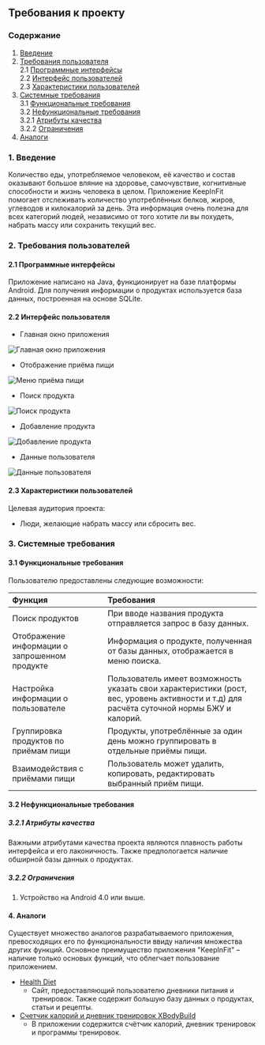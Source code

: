 ## Требования к проекту

### Содержание
1. [Введение](#intro)<br>
2. [Требования пользователя](#2)<br>
 2.1 [Программные интерфейсы](#2.1)<br>
 2.2 [Интерфейс пользователей](#2.2)<br>
 2.3 [Характеристики пользователей](#2.3)<br>
3. [Системные требования](#3)<br>
 3.1 [Функциональные требования](#3.1)<br>
 3.2 [Нефункциональные требования](#3.2)<br>
   3.2.1 [Атрибуты качества](#3.2.1)<br>
   3.2.2 [Ограничения](#3.2.2)<br>
4. [Аналоги](#4)<br>


### 1. Введение<a name="intro"></a>
Количество еды, употребляемое человеком, её качество и состав оказывают большое вляние на здоровье, самочувствие, когнитивные способности и жизнь человека в целом. Приложение KeepInFit помогает отслеживать количество употреблённых белков, жиров, углеводов и килокалорий за день. Эта информация очень полезна для всех категорий людей, независимо от того хотите ли вы похудеть, набрать массу или сохранить текущий вес.

### 2. Требования пользователей<a name="2"></a>

#### 2.1 Программные интерфейсы<a name="2.1"></a>
Приложение написано на Java, функционирует на базе платформы Android. Для получения информации о продуктах используется база данных, построенная на основе SQLite.
#### 2.2 Интерфейс пользователя<a name="2.2"></a>

- Главная окно приложения

![Главная окно приложения](../Images/Mockups/MainWindow.png)

- Отображение приёма пищи 

![Меню приёма пищи](../Images/Mockups/Eating.png)

- Поиск продукта

![Поиск продукта](../Images/Mockups/ProductSearch.png)

- Добавление продукта

![Добавление продукта](../Images/Mockups/Adding.png)

- Данные пользователя

![Данные пользователя](../Images/Mockups/UserData.png)

#### 2.3 Характеристики пользователей<a name="2.3"></a>
Целевая аудитория проекта:
- Люди, желающие набрать массу или сбросить вес.
### 3. Системные требования<a name="3"></a>
#### 3.1 Функциональные требования<a name="3.1"></a>
Пользователю предоставлены следующие возможности:

| Функция | Требования | 
|:---|:---|
| Поиск продуктов | При вводе названия продукта отправляется запрос в базу данных. |
| Отображение информации о запрошенном продукте | Информация о продукте, полученная от базы данных, отображается в меню поиска. |
| Настройка информации о пользователе | Пользователь имеет возможность указать свои характеристики (рост, вес, уровень активности и т.д) для расчёта суточной нормы БЖУ и калорий. |
| Группировка продуктов по приёмам пищи | Продукты, употреблённые за один день можно группировать в отдельные приёмы пищи. |
| Взаимодействия с приёмами пищи | Пользователь может удалить, копировать, редактировать выбранный приём пищи. |

#### 3.2 Нефункциональные требования<a name="3.2"></a>
##### 3.2.1 Атрибуты качества<a name="3.2.1"></a>
Важными атрибутами качества проекта являются плавность работы интерфейса и его лаконичность. Также предпологается наличие обширной базы данных о продуктах.
##### 3.2.2 Ограничения<a name="3.2.2"></a>
1. Устройство на Android 4.0 или выше.
#### 4.  Аналоги <a name="4"></a>
Существует множество аналогов разрабатываемого приложения, превосходящих его по функциональности ввиду наличия множества других функций. Основное преимущество приложения "KeepInFit" – наличие только основых функций, что облегчает пользование приложением.

-   [Health Diet](https://health-diet.ru/)
    -   Сайт, предоставляющий пользователю дневники питания и тренировок. Также содержит большую базу данных о продуктах, статьи и рецепты.
-   [Счетчик калорий и дневник тренировок XBodyBuild](https://play.google.com/store/apps/details?id=com.xbodybuild.lite&hl=ru)
    -   В приложении содержится счётчик калорий, дневник тренировок и программы тренировок.

